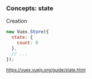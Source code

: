 ### Concepts: state

Creation

```js
new Vuex.Store({
  state: {
    count: 0
  },
  // ...
});
```

<small>https://vuex.vuejs.org/guide/state.html</small>

<aside class="notes">
</aside>
